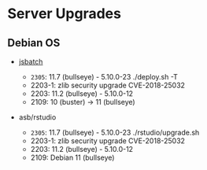 # Server Upgrades

## Debian OS

* [jsbatch][debian-os]
    * `2305`: 11.7 (bullseye) - 5.10.0-23
        ./deploy.sh -T
    * 2203-1: zlib security upgrade CVE-2018-25032
    * 2203: 11.2 (bullseye) - 5.10.0-12
    * 2109: 10 (buster) -> 11 (bullseye)

* asb/rstudio
    * `2305`: 11.7 (bullseye) - 5.10.0-23
        ./rstudio/upgrade.sh
    * 2203-1: zlib security upgrade CVE-2018-25032
    * 2203: 11.2 (bullseye) - 5.10.0-12
    * 2109: Debian 11 (bullseye)

[debian-os]: https://www.debian.org/releases/
